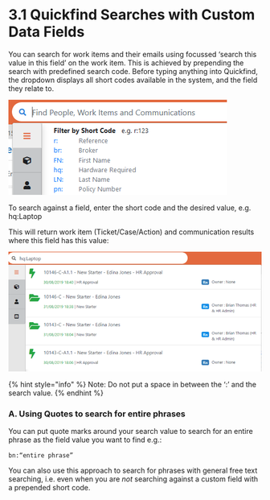 # 3.1 Quickfind Searches with Custom Data Fields

You can search for work items and their emails using focussed ‘search this value in this field’ on the work item. This is achieved by prepending the search with predefined search code. Before typing anything into Quickfind, the dropdown displays all short codes available in the system, and the field they relate to.

![](../.gitbook/assets/9%20%286%29.png)

To search against a field, enter the short code and the desired value, e.g. hq:Laptop

This will return work item \(Ticket/Case/Action\) and communication results where this field has this value:

![](../.gitbook/assets/10%20%281%29.png)

{% hint style="info" %}
Note: Do not put a space in between the ‘:’ and the search value.
{% endhint %}

### A. Using Quotes to search for entire phrases

You can put quote marks around your search value to search for an entire phrase as the field value you want to find e.g.: 

```text
bn:“entire phrase”
```

You can also use this approach to search for phrases with general free text searching, i.e. even when you are _not_ searching against a custom field with a prepended short code.

